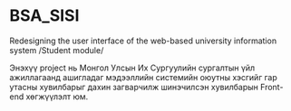 # BSA_SISI
Redesigning the user interface of the web-based university information system /Student module/

Энэхүү project нь Монгол Улсын Их Сургуулийн сургалтын үйл ажиллагаанд ашигладаг мэдээллийн системийн оюутны хэсгийг гар утасны хувилбарыг дахин загварчилж шинэчилсэн хувилбарын Front-end хөгжүүлэлт юм.

